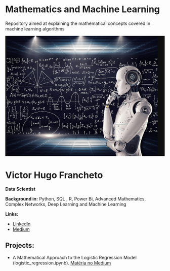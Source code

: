 # Mathematics and Machine Learning
Repository aimed at explaining the mathematical concepts covered in machine learning algorithms

<p align="center">
  <img src="https://github.com/VictorFrancheto/Mathematics_and_Machine_Learning/blob/main/machine.JPG">
</p>

# Victor Hugo Francheto
**Data Scientist**

**Background in:** Python, SQL , R, Power Bi, Advanced Mathematics, Complex Networks, Deep Learning and Machine Learning

**Links:**
* [LinkedIn](https://www.linkedin.com/in/victor-hugo-francheto-a600501a1/)
* [Medium](https://medium.com/@victor.h.f.francheto)


## Projects:
* A Mathematical Approach to the Logistic Regression Model (logistic_regression.ipynb). [Matéria no Medium]([http://surl.li/rdnso](http://surl.li/tvsiq))
  
